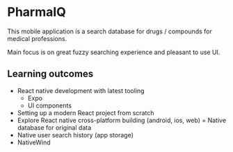 # PharmaIQ

This mobile application is a search database for drugs / compounds for medical professions.

Main focus is on great fuzzy searching experience and pleasant to use UI.

## Learning outcomes

- React native development with latest tooling
  - Expo
  - UI components
- Setting up a modern React project from scratch
- Explore React native cross-platform building (android, ios, web)
  = Native database for original data
- Native user search history (app storage)
- NativeWind
